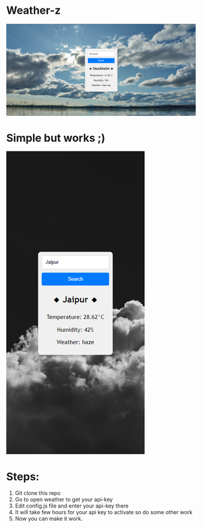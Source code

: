 # Weather-z

![Thats how it looks like. pretty simple](src/Assets/weather-app-1.png)

# Simple but works ;)
![Thats how it looks like. pretty simple](src/Assets/weather-app-2.png)

# Steps:
  1. Git clone this repo
  2. Go to open weather to get your api-key
  3. Edit config.js file and enter your api-key there
  4. It will take few hours for your api key to activate so do some other work
  5. Now you can make it work.
